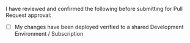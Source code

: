 I have reviewed and confirmed the following before submitting for Pull Request approval:

- [ ] My changes have been deployed verified to a shared Development Environment / Subscription
